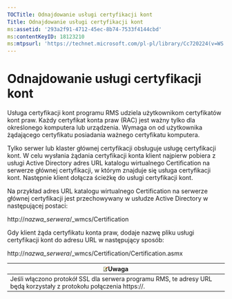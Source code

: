 ```yaml
---
TOCTitle: Odnajdowanie usługi certyfikacji kont
Title: Odnajdowanie usługi certyfikacji kont
ms:assetid: '293a2f91-4712-45ec-8b74-7533f4144cbd'
ms:contentKeyID: 18123210
ms:mtpsurl: 'https://technet.microsoft.com/pl-pl/library/Cc720224(v=WS.10)'
---
```


Odnajdowanie usługi certyfikacji kont
=====================================

Usługa certyfikacji kont programu RMS udziela użytkownikom certyfikatów kont praw. Każdy certyfikat konta praw (RAC) jest ważny tylko dla określonego komputera lub urządzenia. Wymaga on od użytkownika żądającego certyfikatu posiadania ważnego certyfikatu komputera.

Tylko serwer lub klaster głównej certyfikacji obsługuje usługę certyfikacji kont. W celu wysłania żądania certyfikacji konta klient najpierw pobiera z usługi Active Directory adres URL katalogu wirtualnego Certification na serwerze głównej certyfikacji, w którym znajduje się usługa certyfikacji kont. Następnie klient dołącza ścieżkę do usługi certyfikacji kont.

Na przykład adres URL katalogu wirtualnego Certification na serwerze głównej certyfikacji jest przechowywany w usłudze Active Directory w następującej postaci:

http://*nazwa\_serwera*/\_wmcs/Certification

Gdy klient żąda certyfikatu konta praw, dodaje nazwę pliku usługi certyfikacji kont do adresu URL w następujący sposób:

http://*nazwa\_serwera*/\_wmcs/Certification/Certification.asmx

| ![](images/Cc720224.note(WS.10).gif)Uwaga                                               |
|----------------------------------------------------------------------------------------------------------------------|
| Jeśli włączono protokół SSL dla serwera programu RMS, te adresy URL będą korzystały z protokołu połączenia https://. |
